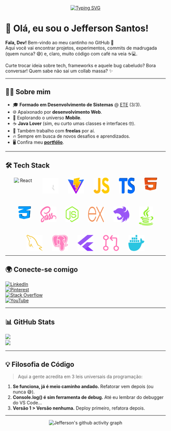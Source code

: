 <div align="center">
  
[![Typing SVG](https://readme-typing-svg.herokuapp.com?font=Rock+Salt&size=50&pause=1000&color=00D8FF&width=1000&height=100&center=true&lines=Hello+Nobles!+%F0%9F%91%8B;Full-Stack+Web+Developer+%E2%99%A8%EF%B8%8F;Let's+Code+Together!+%F0%9F%A7%A0%F0%9F%A7%A9)](https://git.io/typing-svg)

</div>

# 👋 Olá, eu sou o Jefferson Santos!  

**Fala, Dev!** Bem-vindo ao meu cantinho no GitHub 🚀  
Aqui você vai encontrar projetos, experimentos, commits de madrugada (quem nunca? 😅) e, claro, muito código com café na veia ☕💻.  

Curte trocar ideia sobre tech, frameworks e aquele bug cabeludo? Bora conversar! Quem sabe não sai um collab massa? ✨  

---

## 👨‍💻 Sobre mim  

- 🎓 **Formado em Desenvolvimento de Sistemas** @ [ETE](https://www.escolatecnicalimoeiro.com.br/) (3/3).  
- 🌐 Apaixonado por **desenvolvimento Web**.  
- 📱 Explorando o universo **Mobile**.  
- ☕ **Java Lover** (sim, eu curto umas classes e interfaces 🤓).  
- 📌 Também trabalho com **freelas** por aí.  
- 🔥 Sempre em busca de novos desafios e aprendizados.  
- 🖥️ Confira meu [**portfólio**](https://jeffersondev.netlify.app).  

---

## 🛠️ Tech Stack  

<div align="center" style="display: flex; flex-wrap: wrap; justify-content: center; gap: 30px;">

<img src="https://cdn4.iconfinder.com/data/icons/logos-3/600/React.js_logo-512.png" alt="React" width="60" height="60"/>
<img src="https://raw.githubusercontent.com/jefferson-da-silva-santos/imagens-projetos/refs/heads/main/NovoPortifolio/skill_next.webp" alt="Next.js" width="50" height="50"/>
<img src="https://raw.githubusercontent.com/jefferson-da-silva-santos/imagens-projetos/refs/heads/main/NovoPortifolio/skill_vite.webp" alt="Vite" width="50" height="50"/>
<img src="https://raw.githubusercontent.com/jefferson-da-silva-santos/imagens-projetos/refs/heads/main/NovoPortifolio/skill_js.webp" alt="JavaScript" width="50" height="50"/>
<img src="https://raw.githubusercontent.com/jefferson-da-silva-santos/imagens-projetos/refs/heads/main/NovoPortifolio/skill_ts.webp" alt="TypeScript" width="50" height="50"/>
<img src="https://raw.githubusercontent.com/jefferson-da-silva-santos/imagens-projetos/refs/heads/main/NovoPortifolio/skill_html.webp" alt="HTML" width="40" height="40"/>
<img src="https://raw.githubusercontent.com/jefferson-da-silva-santos/imagens-projetos/refs/heads/main/NovoPortifolio/skill_css.webp" alt="CSS" width="40" height="40"/>
<img src="https://raw.githubusercontent.com/jefferson-da-silva-santos/imagens-projetos/refs/heads/main/NovoPortifolio/skill_sass.webp" alt="Sass" width="50" height="50"/>
<img src="https://raw.githubusercontent.com/jefferson-da-silva-santos/imagens-projetos/refs/heads/main/NovoPortifolio/skill_node.webp" alt="Node.js" width="40" height="50"/>
<img src="https://raw.githubusercontent.com/jefferson-da-silva-santos/imagens-projetos/refs/heads/main/NovoPortifolio/skill_express.webp" alt="Express" width="50" height="50"/>
<img src="https://raw.githubusercontent.com/jefferson-da-silva-santos/imagens-projetos/refs/heads/main/NovoPortifolio/skill_nest.webp" alt="NestJS" width="50" height="50"/>
<img src="https://raw.githubusercontent.com/jefferson-da-silva-santos/imagens-projetos/refs/heads/main/NovoPortifolio/skill_java.webp" alt="Java" width="45" height="60"/>
<img src="https://raw.githubusercontent.com/jefferson-da-silva-santos/imagens-projetos/refs/heads/main/NovoPortifolio/skill_mysql.webp" alt="MySQL" width="50" height="50"/>
<img src="https://raw.githubusercontent.com/jefferson-da-silva-santos/imagens-projetos/refs/heads/main/NovoPortifolio/skill_postgres.webp" alt="PostgreSQL" width="50" height="50"/>
<img src="https://raw.githubusercontent.com/jefferson-da-silva-santos/imagens-projetos/refs/heads/main/NovoPortifolio/skill_flutter.webp" alt="Flutter" width="50" height="50"/>
<img src="https://raw.githubusercontent.com/jefferson-da-silva-santos/imagens-projetos/refs/heads/main/NovoPortifolio/skill_git.webp" alt="Git" width="50" height="50"/>
<img src="https://raw.githubusercontent.com/jefferson-da-silva-santos/imagens-projetos/refs/heads/main/NovoPortifolio/skill_docker.webp" alt="Docker" width="50" height="50"/>

</div>

---

## 🌍 Conecte-se comigo  

[![LinkedIn](https://img.shields.io/badge/LinkedIn-%230077B5.svg?logo=linkedin&logoColor=white)](https://linkedin.com/in/jefferson-santos-a87b74277)  
[![Pinterest](https://img.shields.io/badge/Pinterest-%23E60023.svg?logo=Pinterest&logoColor=white)](https://pinterest.com/jeffrrwpg678)  
[![Stack Overflow](https://img.shields.io/badge/-Stackoverflow-FE7A16?logo=stack-overflow&logoColor=white)](https://stackoverflow.com/users/jefferson-santos)  
[![YouTube](https://img.shields.io/badge/YouTube-%23FF0000.svg?logo=YouTube&logoColor=white)](https://youtube.com/@@JeffersonDev-cv7su)  

---

## 📊 GitHub Stats  

![](https://github-readme-streak-stats.herokuapp.com/?user=jefferson&theme=radical&hide_border=false)  
![](https://github-readme-stats.vercel.app/api/top-langs/?username=jefferson&theme=radical&hide_border=false&include_all_commits=true&count_private=true&layout=compact)  

---

## 💡 Filosofia de Código  

> Aqui a gente acredita em 3 leis universais da programação:  

1. **Se funciona, já é meio caminho andado.** Refatorar vem depois (ou nunca 😅).  
2. **Console.log() é sim ferramenta de debug.** Até eu lembrar do debugger do VS Code…  
3. **Versão 1 > Versão nenhuma.** Deploy primeiro, refatora depois.  

---

<div align="center">

![Jefferson's github activity graph](https://ssr-contributions-svg.vercel.app/_/jefferson-da-silva-santos?chart=3dbar&gap=0.6&scale=2&flatten=2&animation=wave&animation_duration=1&animation_delay=0.05&animation_amplitude=20&animation_frequency=0.5&animation_wave_center=10_0&format=svg&weeks=30&theme=blue&dark=false)  

</div>

